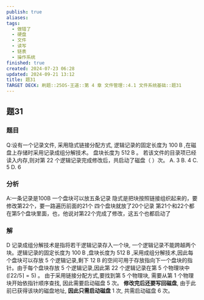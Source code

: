 ```yaml
---
publish: true
aliases: 
tags:
  - 做错了
  - 硬盘
  - 文件
  - 读写
  - 链表
  - 操作系统
finished: true
created: 2024-07-23 06:28
updated: 2024-09-21 13:12
title: 题31
TARGET DECK: 刷题::25OS-王道::第 4 章 文件管理::4.1 文件系统基础::题31
---
```

## 题31
### 题目
Q:设有一个记录文件, 采用隐式链接分配方式, 逻辑记录的固定长度为 ${100}\mathrm{\;B}$ ,在磁盘上存储时采用记录成组分解技术。
盘块长度为 ${512}\mathrm{\;B}$ 。
若该文件的目录项已经读入内存,则对第 22 个逻辑记录完成修改后，共启动了磁盘（ ）次。
A. 3 
B. 4 
C. 5 
D. 6
### 分析
A:一条记录是100B
一个盘块可以放五条记录
隐式是把块按照链接组织起来的，要修改第22个，要一路遍历前面的21个
四个盘块就放了20个记录
第21个和22个都在第5个盘块里面，也，他说对第22个完成了修改，这五个也都启动了
### 解
D
记录成组分解技术是指将若干逻辑记录存入一个块, 一个逻辑记录不能跨越两个块。逻辑记录的固定长度为 ${100}\mathrm{\;B}$ ,盘块长度为 ${512}\mathrm{\;B}$ ,采用成组分解技术,因此每个盘块可以存放 5 个逻辑记录,剩下 ${12}\mathrm{\;B}$ 的空间可用于存放指向下一个盘块的指针。由于每个盘块存放 5 个逻辑记录,因此第 22 个逻辑记录在第 5 个物理块中 $\left( {\lceil {22}/5\rceil = 5}\right)$ 。
由于采用链接分配方式,要找到第 5 个物理块, 需要从第 1 个物理块开始依指针顺序查找, 因此需要启动磁盘 5 次。
**修改完后还要写回磁盘**, 由于此前已获得该块的磁盘地址, **因此只需启动磁盘** 1 次, 共需启动磁盘 6 次。
<!--ID: 1725343910813-->

